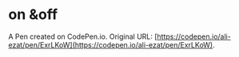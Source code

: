 #  on &off

A Pen created on CodePen.io. Original URL: [https://codepen.io/ali-ezat/pen/ExrLKoW](https://codepen.io/ali-ezat/pen/ExrLKoW).

